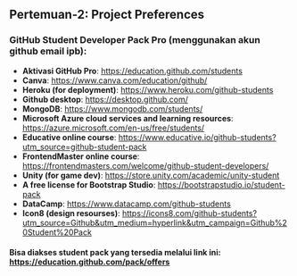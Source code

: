 ## Pertemuan-2: Project Preferences

### GitHub Student Developer Pack Pro (menggunakan akun github email ipb):

* **Aktivasi GitHub Pro**: https://education.github.com/students
* **Canva**: https://www.canva.com/education/github/
* **Heroku (for deployment)**: https://www.heroku.com/github-students
* **Github desktop**: https://desktop.github.com/
* **MongoDB**: https://www.mongodb.com/students/
* **Microsoft Azure cloud services and learning resources**: https://azure.microsoft.com/en-us/free/students/
* **Educative online course**: https://www.educative.io/github-students?utm_source=github-student-pack
* **FrontendMaster online course**: https://frontendmasters.com/welcome/github-student-developers/
* **Unity (for game dev)**: https://store.unity.com/academic/unity-student
* **A free license for Bootstrap Studio**: https://bootstrapstudio.io/student-pack
* **DataCamp**: https://www.datacamp.com/github-students
* **Icon8 (design resourses)**: https://icons8.com/github-students?utm_source=Github&utm_medium=hyperlink&utm_campaign=Github%20Student%20Pack

#### Bisa diakses student pack yang tersedia melalui link ini: https://education.github.com/pack/offers
